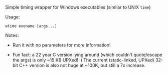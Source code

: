 Simple timing wrapper for Windows executables (similar to UNIX `time`)

Usage:

	wtime exename [args...]

Notes:

 - Run it with no parameters for more information!

 - Fun fact: a 22 year C version lying around (which couldn't quote/escape
   the args) is only ~15 KB UPXed! :) The current (static-linked, UPXed)
   32-bit C++ version is also not huge at ~100K, but still a 7x increase.
